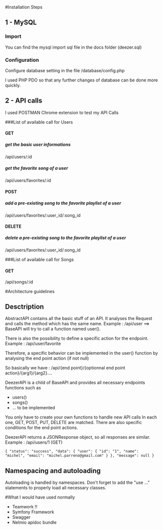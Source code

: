 #Installation Steps

## 1 - MySQL 

### Import
You can find the mysql import sql file in the docs folder (deezer.sql)

### Configuration
Configure database setting in the file /database/config.php

I used PHP PDO so that any further changes of database can be done more quickly.


## 2 - API calls

I used POSTMAN Chrome extension to test my API Calls

###List of available call for Users

#### GET

##### get the basic user informations
/api/users/:id 

##### get the favorite song of a user
/api/users/favorites/:id 

#### POST
##### add a pre-existing song to the favorite playlist of a user
/api/users/favorites/:user_id/:song_id

#### DELETE
##### delete a pre-existing song to the favorite playlist of a user
/api/users/favorites/:user_id/:song_id

###List of available call for Songs

#### GET
/api/songs/:id

#Architecture guidelines

## Desctription
AbstractAPI contains all the basic stuff of an API. It analyses the Request and calls the method
which has the same name. Example : /api/user ==> BaseAPI will try to call a function named user().

There is also the possibility to define a specific action for the endpoint.
Example : /api/user/favorite

Therefore, a specific behavior can be implemented in the user() function by analysing the end point action (if not null)

So basically we have : /api/{end point}/{optionnal end point action}/{arg1}/{arg2}....

DeezerAPI is a child of BaseAPI and provides all necessary endpoints functions such as
+ users()
+ songs()
+ ... to be implemented

You only have to create your own functions to handle new API calls
In each one, GET, POST, PUT, DELETE are matched. 
There are also specific conditions for the end point actions.


DeezerAPI returns a JSONResponse object, so all responses are similar.
Example : /api/users/1 (GET)

`
{
  "status": "success",
  "data": {
    "user": {
      "id": "1",
      "name": "michel",
      "email": "michel.parreno@gmail.com"
    }
  },
  "message": null
}
`


## Namespacing and autoloading
Autoloading is handled by namespaces. Don't forget to add the "use ..." statements to properly load all necessary classes.


#What I would have used normally
+ Teamwork !!
+ Symfony Framework
+ Swagger
+ Nelmio apidoc bundle
